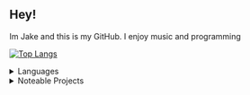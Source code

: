 

## Hey! 


Im Jake and this is my GitHub.
I enjoy music and programming


[![Top Langs](https://github-readme-stats.vercel.app/api/top-langs/?username=JakeyGilly&layout=compact)](https://github.com/anuraghazra/github-readme-stats)
<details>
<summary>Languages</summary>
	
### Here are some languages I know

👍 = I am confident with this language.
👌 = I am learning this language and I know it a bit.
<ul>

![Python](https://img.shields.io/badge/Python-3776AB?style=for-the-badge&logo=python&logoColor=white) 👍

![HTML](https://img.shields.io/badge/HTML5-E34F26?style=for-the-badge&logo=html5&logoColor=white) 👍

![CSS](https://img.shields.io/badge/CSS3-1572B6?style=for-the-badge&logo=css3&logoColor=white) 👍

![JavaSript](https://img.shields.io/badge/JavaScript-323330?style=for-the-badge&logo=javascript&logoColor=F7DF1E) 👌

![Visual Basic](https://img.shields.io/badge/VB.NET-5C2D91?style=for-the-badge&logo=visualstudio) 👍

![C](https://img.shields.io/badge/C-00599C?style=for-the-badge&logo=c&logoColor=white) 👍

![C++](https://img.shields.io/badge/C%2B%2B-00599C?style=for-the-badge&logo=c%2B%2B&logoColor=white) 👌

![Java](https://img.shields.io/badge/Java-ED8B00?style=for-the-badge&logo=java&logoColor=white) 👌

![Kotlin](https://img.shields.io/badge/Kotlin-0095D5?&style=for-the-badge&logo=kotlin&logoColor=white) 👌

![Dart](https://img.shields.io/badge/Dart-0175C2?style=for-the-badge&logo=dart&logoColor=white) 👌

![Scratch](https://img.shields.io/badge/Scratch-4D97FF?style=for-the-badge&logo=Scratch&logoColor=white) 👍
</ul>
</details>

<details>
<summary>Noteable Projects</summary>
	
### Here are some projects which I programmed
<ul>

[![Finder](https://github-readme-stats.vercel.app/api/pin/?username=FinderDiscord&repo=Finder)](https://github.com/FinderDiscord/Finder)
	
Finder is a discord Bot
</ul>
</details>
